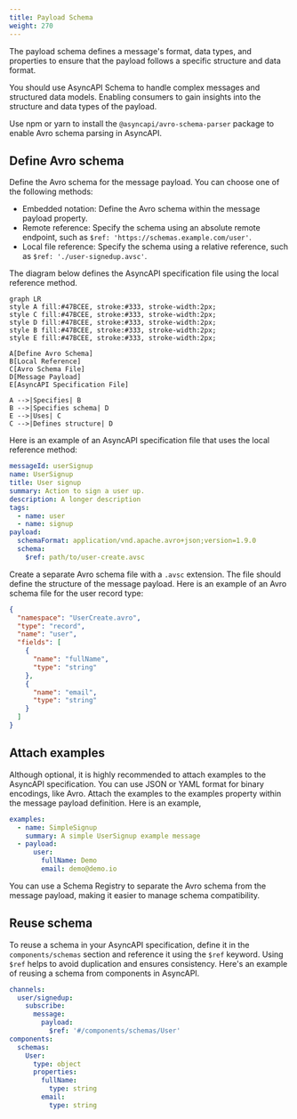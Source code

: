 ```yaml
---
title: Payload Schema
weight: 270
---
```


The payload schema defines a message's format, data types, and properties to ensure that the payload follows a specific structure and data format.

You should use AsyncAPI Schema to handle complex messages and structured data models. Enabling consumers to gain insights into the structure and data types of the payload.

Use npm or yarn to install the `@asyncapi/avro-schema-parser` package to enable Avro schema parsing in AsyncAPI.

## Define Avro schema

Define the Avro schema for the message payload. You can choose one of the following methods:

- Embedded notation: Define the Avro schema within the message payload property.
- Remote reference: Specify the schema using an absolute remote endpoint, such as `$ref: 'https://schemas.example.com/user'`.
- Local file reference: Specify the schema using a relative reference, such as `$ref: './user-signedup.avsc'`.

The diagram below defines the AsyncAPI specification file using the local reference method.

```mermaid
graph LR
style A fill:#47BCEE, stroke:#333, stroke-width:2px;
style C fill:#47BCEE, stroke:#333, stroke-width:2px;
style D fill:#47BCEE, stroke:#333, stroke-width:2px;
style B fill:#47BCEE, stroke:#333, stroke-width:2px;
style E fill:#47BCEE, stroke:#333, stroke-width:2px;

A[Define Avro Schema]
B[Local Reference]
C[Avro Schema File]
D[Message Payload]
E[AsyncAPI Specification File]

A -->|Specifies| B
B -->|Specifies schema| D
E -->|Uses| C
C -->|Defines structure| D
```

Here is an example of an AsyncAPI specification file that uses the local reference method:

```yaml
messageId: userSignup
name: UserSignup
title: User signup
summary: Action to sign a user up.
description: A longer description
tags:
  - name: user
  - name: signup
payload:
  schemaFormat: application/vnd.apache.avro+json;version=1.9.0
  schema:
    $ref: path/to/user-create.avsc
```

Create a separate Avro schema file with a `.avsc` extension. The file should define the structure of the message payload. Here is an example of an Avro schema file for the user record type:

```json
{
  "namespace": "UserCreate.avro",
  "type": "record",
  "name": "user",
  "fields": [
    {
      "name": "fullName",
      "type": "string"
    },
    {
      "name": "email",
      "type": "string"
    }
  ]
}
```

## Attach examples

Although optional, it is highly recommended to attach examples to the AsyncAPI specification. You can use JSON or YAML format for binary encodings, like Avro. Attach the examples to the examples property within the message payload definition. Here is an example,

```yaml
examples:
  - name: SimpleSignup
    summary: A simple UserSignup example message
  - payload:
      user:
        fullName: Demo
        email: demo@demo.io
```

You can use a Schema Registry to separate the Avro schema from the message payload, making it easier to manage schema compatibility.

## Reuse schema

To reuse a schema in your AsyncAPI specification, define it in the `components/schemas` section and reference it using the `$ref` keyword. Using `$ref` helps to avoid duplication and ensures consistency. Here's an example of reusing a schema from components in AsyncAPI.

```yaml
channels:
  user/signedup:
    subscribe:
      message:
        payload:
          $ref: '#/components/schemas/User'
components:
  schemas:
    User:
      type: object
      properties:
        fullName:
          type: string
        email:
          type: string
```
